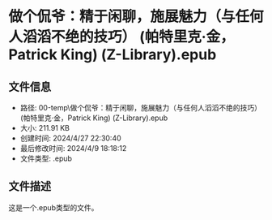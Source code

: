 ﻿# 做个侃爷：精于闲聊，施展魅力（与任何人滔滔不绝的技巧） (帕特里克·金，Patrick King) (Z-Library).epub

## 文件信息
- 路径: 00-temp\做个侃爷：精于闲聊，施展魅力（与任何人滔滔不绝的技巧） (帕特里克·金，Patrick King) (Z-Library).epub
- 大小: 211.91 KB
- 创建时间: 2024/4/27 22:30:40
- 最后修改时间: 2024/4/9 18:18:12
- 文件类型: .epub

## 文件描述
这是一个.epub类型的文件。

